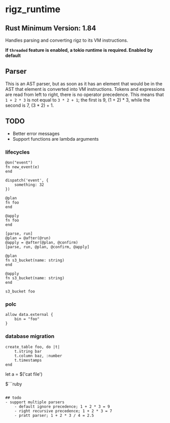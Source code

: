 # rigz_runtime
## Rust Minimum Version: 1.84

Handles parsing and converting rigz to its VM instructions. 

**If `threaded` feature is enabled, a tokio runtime is required. Enabled by default**

## Parser
This is an AST parser, but as soon as it has an element that would be in the AST that element is converted into VM 
instructions. Tokens and expressions are read from left to right, there is no operator precedence. 
This means that `1 + 2 * 3` is not equal to `3 * 2 + 1`; the first is 9, (1 + 2) * 3, while the 
second is 7, (3 * 2) + 1.

## TODO
- Better error messages
- Support functions are lambda arguments


### lifecycles

```
@on("event")
fn new_event(e) 
end

dispatch('event', {
    something: 32
})

@plan
fn foo
end

@apply
fn foo
end

[parse, run]
@plan = @after(@run)
@apply = @after(@plan, @confirm)
[parse, run, @plan, @confirm, @apply]

@plan
fn s3_bucket(name: string) 
end

@apply
fn s3_bucket(name: string) 
end

s3_bucket foo
```

### polc

```rigz
allow data.external {
    bin = "foo"
}
```


### database migration

```rigz
create_table foo, do |t|
    t.string bar 
    t.column baz, :number
    t.timestamps 
end
```


let a = $('cat file')

$```ruby

```

## todo
- support multiple parsers
    - default ignore precedence; 1 + 2 * 3 = 9
    - right recursive precedence; 1 + 2 * 3 = 7
    - pratt parser; 1 + 2 * 3 / 4 = 2.5